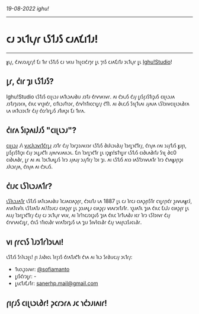 <i class="date">19-08-2022 <i class="icon-book"></i> ighu!</i>

___

# 𐑤𐑨 𐑮𐑧𐑑𐑧𐑢𐑩 𐑧𐑕𐑑𐑨𐑕 𐑤𐑨𐑵𐑗𐑦𐑑𐑨!

___

𐑣𐑧𐑢, 𐑒𐑨𐑫𐑨𐑮𐑨𐑛𐑩𐑢! 𐑗𐑦 𐑑𐑦𐑩 𐑧𐑕𐑑𐑨𐑕 𐑤𐑨 𐑪𐑵𐑪𐑨 𐑐𐑪𐑚𐑤𐑦𐑒𐑨𐑠𐑩 𐑛𐑧 𐑠𐑪𐑕 𐑤𐑨𐑵𐑗𐑦𐑑𐑨 𐑮𐑧𐑑𐑧𐑢𐑩 𐑛𐑧 <u>Ighu!Studio</u>!

## 𐑛𐑩, 𐑒𐑦𐑩 𐑡𐑦 𐑧𐑕𐑑𐑨𐑕?

Ighu!Studio 𐑧𐑕𐑑𐑨𐑕 𐑤𐑦𐑚𐑧𐑮𐑨 𐑦𐑵𐑑𐑧𐑮𐑵𐑨𐑔𐑦𐑨 𐑨𐑮𐑑𐑨 𐑒𐑩𐑫𐑪𐑵𐑪𐑫𐑩. 𐑵𐑦 𐑒𐑮𐑧𐑨𐑕 𐑒𐑨𐑢 𐑛𐑦𐑕𐑝𐑨𐑕𐑑𐑦𐑜𐑨𐑕 𐑤𐑦𐑚𐑧𐑮𐑨𐑵 𐑨𐑮𐑑𐑨𐑠𐑨𐑮𐑩𐑵, 𐑒𐑦𐑧𐑤 𐑫𐑪𐑟𐑦𐑒𐑩, 𐑤𐑦𐑑𐑧𐑮𐑨𐑑𐑪𐑮𐑩, 𐑒𐑩𐑫𐑐𐑪𐑑𐑦𐑤𐑤𐑪𐑛𐑩𐑢 𐑒𐑑𐑐. 𐑵𐑦 𐑔𐑧𐑤𐑨𐑕 𐑕𐑪𐑚𐑑𐑧𐑵𐑦 𐑨𐑢𐑵𐑨𐑵 𐑧𐑕𐑐𐑮𐑦𐑫𐑤𐑦𐑚𐑧𐑮𐑧𐑔𐑩𐑵 𐑧𐑵 𐑦𐑵𐑑𐑧𐑮𐑮𐑧𐑑𐑩 𐑒𐑨𐑢 𐑒𐑤𐑩𐑐𐑩𐑛𐑨𐑕 𐑨𐑑𐑦𐑵𐑜𐑦 𐑗𐑦 𐑑𐑦𐑩𐑵.

## 𐑒𐑦𐑩𐑵 𐑕𐑦𐑜𐑵𐑦𐑓𐑨𐑕 "𐑤𐑦𐑚𐑧𐑮𐑨"?

<u>𐑤𐑦𐑚𐑧𐑮𐑨</u> 𐑨𐑘 <u>𐑫𐑨𐑤𐑓𐑧𐑮𐑫𐑦𐑑𐑒𐑩𐑛𐑨</u> 𐑨𐑮𐑑𐑩 𐑒𐑨𐑢 𐑐𐑮𐑩𐑜𐑮𐑨𐑫𐑨𐑮𐑩 𐑧𐑕𐑑𐑨𐑕 𐑔𐑦𐑓𐑧𐑮𐑧𐑔𐑨𐑢 𐑐𐑮𐑩𐑛𐑪𐑒𐑑𐑩𐑢, 𐑒𐑦𐑪𐑢𐑵 𐑩𐑵𐑦 𐑮𐑨𐑢𐑑𐑨𐑕 𐑣𐑨𐑝𐑦, 𐑛𐑦𐑕𐑝𐑨𐑕𐑑𐑦𐑜𐑦 𐑒𐑨𐑢 𐑮𐑧𐑛𐑨𐑒𐑑𐑦 𐑨𐑢𐑵𐑩𐑫𐑨𐑵𐑦𐑧𐑮𐑧. 𐑗𐑦𐑪 𐑐𐑮𐑩𐑛𐑪𐑒𐑑𐑩 𐑛𐑧 𐑦𐑜𐑣𐑪!s𐑑𐑪𐑛𐑦𐑩 𐑧𐑕𐑑𐑨𐑕 𐑤𐑦𐑔𐑧𐑵𐑔𐑦𐑑𐑨 𐑕𐑪𐑚 𐑔c0 𐑤𐑦𐑔𐑧𐑵𐑔𐑩, 𐑛𐑩 𐑵𐑦 𐑵𐑧 𐑐𐑮𐑧𐑑𐑧𐑵𐑛𐑨𐑕 𐑐𐑩𐑮 𐑨𐑢𐑵𐑨𐑢 𐑮𐑨𐑢𐑑𐑩𐑢 𐑐𐑮𐑦 𐑡𐑦. 𐑵𐑦 𐑧𐑕𐑑𐑨𐑕 𐑵𐑪𐑮 𐑦𐑵𐑕𐑑𐑮𐑪𐑫𐑧𐑵𐑑𐑩 𐑐𐑩𐑮 𐑒𐑪𐑵𐑣𐑨𐑝𐑦𐑜𐑦 𐑨𐑓𐑧𐑮𐑩𐑢𐑵, 𐑒𐑦𐑪𐑢𐑵 𐑵𐑦 𐑒𐑮𐑧𐑨𐑕.

## 𐑒𐑦𐑨𐑤 𐑧𐑕𐑐𐑧𐑮𐑨𐑵𐑑𐑩?

<u>𐑧𐑕𐑐𐑧𐑮𐑨𐑵𐑑𐑩</u> 𐑧𐑕𐑑𐑨𐑕 𐑦𐑵𐑑𐑧𐑮𐑵𐑨𐑔𐑦𐑨 𐑐𐑤𐑨𐑵𐑤𐑦𐑵𐑜𐑝𐑩, 𐑒𐑮𐑧𐑦𐑑𐑨 𐑧𐑵 1887 𐑛𐑧 𐑤𐑨 𐑐𐑩𐑤𐑨 𐑤𐑦𐑵𐑜𐑝𐑦𐑕𐑑𐑩 𐑤𐑪𐑛𐑩𐑝𐑦𐑒𐑩 𐑟𐑨𐑫𐑧𐑵𐑣𐑩𐑓, 𐑵𐑪𐑵𐑑𐑧𐑫𐑐𐑧 𐑧𐑕𐑑𐑨𐑵𐑑𐑨 𐑵𐑧𐑘𐑑𐑮𐑨𐑤𐑨 𐑤𐑦𐑵𐑜𐑝𐑩 𐑛𐑧 𐑜𐑮𐑨𐑵𐑛𐑨 𐑤𐑦𐑵𐑜𐑝𐑨 𐑫𐑦𐑵𐑩𐑮𐑦𐑑𐑨𐑑𐑩. 𐑪𐑟𐑨𐑵𐑑𐑧 𐑡𐑦𐑵 𐑒𐑦𐑧𐑤 𐑗𐑧𐑓𐑨 𐑤𐑦𐑵𐑜𐑝𐑩 𐑛𐑧 𐑵𐑦𐑨𐑢 𐑐𐑮𐑩𐑛𐑪𐑒𐑑𐑩𐑢 𐑒𐑨𐑢 𐑤𐑨 𐑮𐑧𐑑𐑧𐑢𐑩 𐑫𐑧𐑫, 𐑵𐑦 𐑐𐑩𐑐𐑪𐑤𐑨𐑮𐑦𐑜𐑨𐑕 𐑡𐑦𐑵 𐑒𐑦𐑧𐑤 𐑐𐑩𐑑𐑧𐑵𐑔𐑨 𐑦𐑤𐑩 𐑐𐑩𐑮 𐑧𐑕𐑐𐑮𐑦𐑫𐑩 𐑒𐑨𐑢 𐑒𐑩𐑫𐑪𐑵𐑦𐑒𐑨𐑛𐑩, 𐑒𐑦𐑧𐑕 𐑪𐑑𐑦𐑤𐑧𐑔𐑩 𐑫𐑩𐑵𐑑𐑮𐑦𐑡𐑨𐑕 𐑧𐑵 𐑡𐑦𐑨 𐑕𐑦𐑫𐑐𐑤𐑧𐑔𐑩 𐑒𐑨𐑢 𐑪𐑵𐑦𐑝𐑧𐑮𐑕𐑨𐑤𐑧𐑔𐑩.

## 𐑫𐑦 𐑝𐑩𐑤𐑪𐑕 𐑐𐑨𐑮𐑑𐑩𐑐𐑮𐑧𐑵𐑦!

𐑧𐑕𐑑𐑨𐑕 𐑕𐑪𐑐𐑧𐑮𐑚𐑧! 𐑝𐑦 𐑓𐑨𐑔𐑦𐑤𐑧 𐑐𐑩𐑝𐑨𐑕 𐑒𐑩𐑵𐑑𐑨𐑒𐑑𐑦 𐑒𐑪𐑵 𐑵𐑦 𐑐𐑧𐑮 𐑕𐑩𐑔𐑦𐑨𐑤𐑨𐑢 𐑮𐑧𐑑𐑩𐑢:

- 𐑑𐑧𐑤𐑧𐑜𐑮𐑨𐑫𐑩: [@sofiamanto](https://t.me/sofiamanto)
- 𐑛𐑦𐑕𐑒𐑩𐑮𐑛𐑩: -
- 𐑛𐑧𐑤𐑑𐑨𐑗𐑨𐑑𐑩: sanerhp.mail@gmail.com

## 𐑝𐑦𐑝𐑨𐑕 𐑤𐑦𐑚𐑧𐑮𐑧𐑔𐑩! 𐑜𐑤𐑩𐑮𐑩𐑵 𐑨𐑤 𐑪𐑒𐑮𐑨𐑦𐑵𐑦𐑩!
